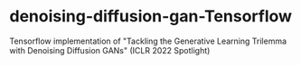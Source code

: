 # denoising-diffusion-gan-Tensorflow
Tensorflow implementation of "Tackling the Generative Learning Trilemma with Denoising Diffusion GANs" (ICLR 2022 Spotlight)
